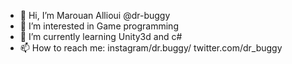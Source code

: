 - 👋 Hi, I’m Marouan Allioui @dr-buggy
- 👀 I’m interested in Game programming
- 🌱 I’m currently learning Unity3d and c#
- 📫 How to reach me: 
      instagram/dr.buggy/
      twitter.com/dr_buggy


